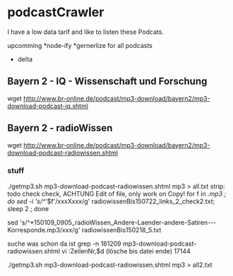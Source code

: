 # podcastCrawler
I have a low data tarif and like to listen these Podcats.

upcomming
*node-ify
*gernerlize for all podcasts
* delta

## Bayern 2 - IQ - Wissenschaft und Forschung
wget http://www.br-online.de/podcast/mp3-download/bayern2/mp3-download-podcast-iq.shtml

## Bayern 2 - radioWissen
wget http://www.br-online.de/podcast/mp3-download/bayern2/mp3-download-podcast-radiowissen.shtml

### stuff
./getmp3.sh mp3-download-podcast-radiowissen.shtml mp3 > all.txt
strip:
todo check
check, ACHTUNG Edit of file, only work on Copy!
 for f in *.mp3 ; do  sed -i 's/\^*'$f'/xxxXxxx/g' radiowissenBis150722_links_2_check2.txt;  sleep 2 ; done

 sed 's/\^*150109_0905_radioWissen_Andere-Laender-andere-Satiren---Korresponde.mp3/xxx/g'  radiowissenBis150218_5.txt


suche was schon da ist
grep -n 161209 mp3-download-podcast-radiowissen.shtml 
vi :ZeilenNr,$d (lösche bis datei ende)
17144

./getmp3.sh mp3-download-podcast-radiowissen.shtml mp3 > all2.txt
